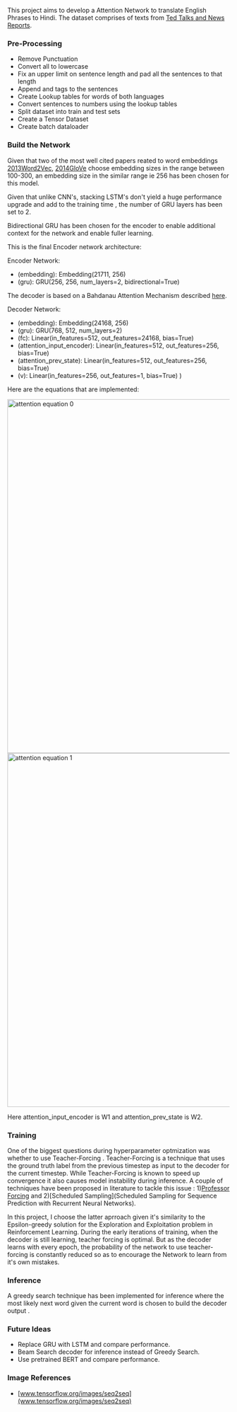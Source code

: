 This project aims to develop a Attention Network to translate English Phrases to Hindi. The dataset comprises of texts from [Ted Talks and News Reports](https://lindat.mff.cuni.cz/repository/xmlui/handle/11858/00-097C-0000-0023-625F-0). 

### Pre-Processing
* Remove Punctuation
* Convert all to lowercase
* Fix an upper limit on sentence length and pad all the sentences to that length
* Append <start> and <end> tags to the sentences
* Create Lookup tables for words of both languages
* Convert sentences to numbers using the lookup tables
* Split dataset into train and test sets
* Create a Tensor Dataset
* Create batch dataloader

### Build the Network

Given that two of the most well cited papers reated to word embeddings [2013Word2Vec](https://arxiv.org/abs/1310.4546), [2014GloVe](https://nlp.stanford.edu/pubs/glove.pdf) choose embedding sizes in the range between 100-300, an embedding size in the similar range ie 256 has been chosen for this model.

Given that unlike CNN's, stacking LSTM's don't yield a huge performance upgrade and add to the training time , the number of GRU layers has been set to 2.

Bidirectional GRU has been chosen for the encoder to enable additional context for the network and enable fuller learning. 

This is the final Encoder network architecture:

Encoder Network:
  * (embedding): Embedding(21711, 256)
  * (gru): GRU(256, 256, num_layers=2, bidirectional=True)

The decoder is based on a Bahdanau Attention Mechanism described [here](https://arxiv.org/abs/1409.0473).

Decoder Network:
  * (embedding): Embedding(24168, 256)
  * (gru): GRU(768, 512, num_layers=2)
  * (fc): Linear(in_features=512, out_features=24168, bias=True)
  * (attention_input_encoder): Linear(in_features=512, out_features=256, bias=True)
  * (attention_prev_state): Linear(in_features=512, out_features=256, bias=True)
  * (v): Linear(in_features=256, out_features=1, bias=True)
)

Here are the equations that are implemented:

<img src="https://www.tensorflow.org/images/seq2seq/attention_equation_0.jpg" alt="attention equation 0" width="800">
<img src="https://www.tensorflow.org/images/seq2seq/attention_equation_1.jpg" alt="attention equation 1" width="800">

Here attention_input_encoder is W1 and attention_prev_state is W2.

### Training

One of the biggest questions during hyperparameter optmization was whether to use Teacher-Forcing . Teacher-Forcing is a technique that uses the ground truth label from the previous timestep as input to the decoder for the current timestep. While Teacher-Forcing is known to speed up convergence it also causes model instability during inference. A couple of techniques have been proposed in literature to tackle this issue : 1)[Professor Forcing](https://arxiv.org/abs/1610.09038) and 2)[Scheduled Sampling](Scheduled Sampling for Sequence Prediction with Recurrent Neural Networks).

In this project, I choose the latter aprroach given it's similarity to the Epsilon-greedy solution for the Exploration and Exploitation problem in Reinforcement Learning. During the early iterations of training, when the decoder is still learning, teacher forcing is optimal. But as the decoder learns with every epoch, the probability of the network to use teacher-forcing is constantly reduced so as to encourage the Network to learn from it's own mistakes. 

### Inference

A greedy search technique has been implemented for inference where the most likely next word given the current word is chosen to build the decoder output . 

### Future Ideas
* Replace GRU with LSTM and compare performance.
* Beam Search decoder for inference instead of Greedy Search.
* Use pretrained BERT and compare performance. 

### Image References
* [www.tensorflow.org/images/seq2seq](www.tensorflow.org/images/seq2seq)
